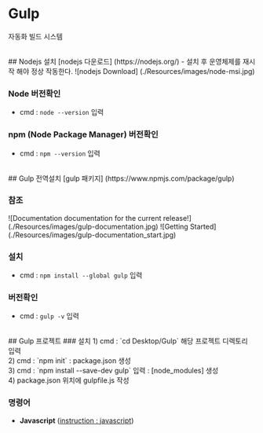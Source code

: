 # Gulp
자동화 빌드 시스템

<br>
## Nodejs 설치
[nodejs 다운로드] (https://nodejs.org/)
- 설치 후 운영체제를 재시작 해야 정상 작동한다.
![nodejs Download] (./Resources/images/node-msi.jpg)

### Node 버전확인
- cmd : `node --version` 입력

### npm (Node Package Manager) 버전확인
- cmd : `npm --version` 입력

<br>
## Gulp 전역설치
[gulp 패키지] (https://www.npmjs.com/package/gulp)

### 참조 
![Documentation documentation for the current release!] (./Resources/images/gulp-documentation.jpg)
![Getting Started] (./Resources/images/gulp-documentation_start.jpg)

### 설치 
- cmd : `npm install --global gulp` 입력

### 버전확인 
- cmd : `gulp -v` 입력

<br>
## Gulp 프로젝트
### 설치 
1) cmd : `cd Desktop/Gulp` 해당 프로젝트 디렉토리 입력 <br>
2) cmd : `npm init` : package.json 생성 <br>
3) cmd : `npm install --save-dev gulp` 입력 : [node_modules] 생성 <br>
4) package.json 위치에 gulpfile.js 작성 <br>

### 명령어
- **Javascript** ([instruction : javascript](instruction/javascript/README.md))



